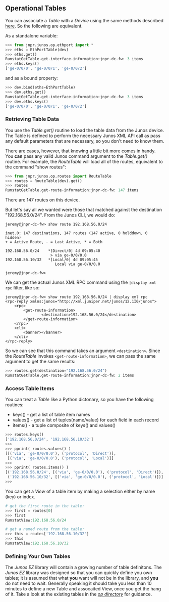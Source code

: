 ## Operational Tables

You can associate a _Table_ with a _Device_ using the same methods described [here](../device.md).  So the following are equivalent.

As a standalone variable:
````python
>>> from jnpr.junos.op.ethport import *
>>> eths = EthPortTable(dev)
>>> eths.get()
RunstatGetTable.get-interface-information:jnpr-dc-fw: 3 items
>>> eths.keys()
['ge-0/0/0', 'ge-0/0/1', 'ge-0/0/2']
````
and as a bound property:
````python
>>> dev.bind(eths=EthPortTable)
>>> dev.eths.get()
RunstatGetTable.get-interface-information:jnpr-dc-fw: 3 items
>>> dev.eths.keys()
['ge-0/0/0', 'ge-0/0/1', 'ge-0/0/2']
````

### Retrieving Table Data

You use the _Table.get()_ routine to load the table data from the Junos device.  The Table is defined to perform the necessary Junos XML API call as pass any default parameters that are necessary, so you don't need to know them.

There are cases, however, that knowing a little bit more comes in handy.  You **can** pass any valid Junos command argument to the _Table.get()_ routine.  For example, the _RouteTable_ will load all of the routes, equivalent to the command "show routes":

````python
>>> from jnpr.junos.op.routes import RouteTable
>>> routes = RouteTable(dev).get()
>>> routes
RunstatGetTable.get-route-information:jnpr-dc-fw: 147 items
````
There are 147 routes on this device.  

But let's say all we wanted were those that matched against the destination "192.168.56.0/24".   From the Junos CLI, we would do:

````
jeremy@jnpr-dc-fw> show route 192.168.56.0/24 

inet.0: 147 destinations, 147 routes (147 active, 0 holddown, 0 hidden)
+ = Active Route, - = Last Active, * = Both

192.168.56.0/24    *[Direct/0] 4d 09:05:40
                    > via ge-0/0/0.0
192.168.56.10/32   *[Local/0] 4d 09:05:45
                      Local via ge-0/0/0.0

jeremy@jnpr-dc-fw>
````

We can get the actual Junos XML RPC command using the `|display xml rpc` filter, like so:
````
jeremy@jnpr-dc-fw> show route 192.168.56.0/24 | display xml rpc 
<rpc-reply xmlns:junos="http://xml.juniper.net/junos/12.1I0/junos">
    <rpc>
        <get-route-information>
                <destination>192.168.56.0/24</destination>
        </get-route-information>
    </rpc>
    <cli>
        <banner></banner>
    </cli>
</rpc-reply>
````
So we can see that this command takes an argument `<destination>`.  Since the _RouteTable_ invokes `<get-route-information>`, we can pass the same argument to get the same results:

````python
>>> routes.get(destination="192.168.56.0/24")
RunstatGetTable.get-route-information:jnpr-dc-fw: 2 items
````

### Access Table Items

You can treat a _Table_ like a Python dictonary, so you have the following routines:

* keys() - get a list of table item names
* values() - get a list of tuples(name/value) for each field in each record
* items() - a tuple composite of keys() and values()

````python
>>> routes.keys()
['192.168.56.0/24', '192.168.56.10/32']
>>> 
>>> pprint( routes.values() )
[[('via', 'ge-0/0/0.0'), ('protocol', 'Direct')],
 [('via', 'ge-0/0/0.0'), ('protocol', 'Local')]]
>>> 
>>> pprint( routes.items() )
[('192.168.56.0/24', [('via', 'ge-0/0/0.0'), ('protocol', 'Direct')]),
 ('192.168.56.10/32', [('via', 'ge-0/0/0.0'), ('protocol', 'Local')])]
>>> 
````

You can get a _View_ of a table item by making a selection either by name (key) or index.  

````python
# get the first route in the table:
>>> first = routes[0]
>>> first
RunstatView:192.168.56.0/24

# get a named route from the table:
>>> this = routes['192.168.56.10/32']
>>> this
RunstatView:192.168.56.10/32
````

### Defining Your Own Tables

The _Junos EZ_ library will contain a growing number of table definitons.  The _Junos EZ_ library was designed so that you can quickly define you own tables; it is assumed that what **you** want will not be in the library, and **you** do not need to wait.  Generally speaking it should take you less than 10 minutes to define a new Table and assocaited View, once you get the hang of it.  Take a look at the existing tables in the [_op directory_](../../lib/junos/op) for guidance.  
